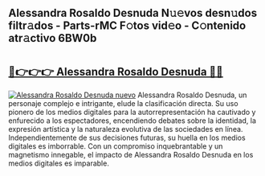 ## Alessandra Rosaldo Desnuda N𝚞𝚎vos desn𝚞dos filtr𝚊dos - Parts-rMC F𝚘tos vid𝚎o - C𝚘ntenido atr𝚊ctivo 6BW0b

# <h2><a href="http://mb9enz9.tromn.icu/?c=Alessandra+Rosaldo+Desnuda">🔗👉👉👉 Alessandra Rosaldo Desnuda 🔗🔗</a></h2>

[![Alessandra Rosaldo Desnuda nuevo](https://i.imgur.com/pEAQMta.gif)](http://mb9enz9.tromn.icu/?c=Alessandra+Rosaldo+Desnuda)
Alessandra Rosaldo Desnuda, un personaje complejo e intrigante, elude la clasificación directa. Su uso pionero de los medios digitales para la autorrepresentación ha cautivado y enfurecido a los espectadores, encendiendo debates sobre la identidad, la expresión artística y la naturaleza evolutiva de las sociedades en línea. Independientemente de sus decisiones futuras, su huella en los medios digitales es imborrable. Con un compromiso inquebrantable y un magnetismo innegable, el impacto de Alessandra Rosaldo Desnuda en los medios digitales es imparable.
